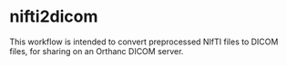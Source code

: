 # nifti2dicom

This workflow is intended to convert preprocessed NIfTI files to DICOM files, for sharing on an Orthanc DICOM server.
